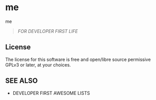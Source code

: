 # me

me

<blockquote><em>FOR DEVELOPER FIRST LIFE</em></blockquote>

## License

The license for this software is free and open/libre source permissive GPLv3 or later, at your choices.

## SEE ALSO

 * DEVELOPER FIRST AWESOME LISTS
